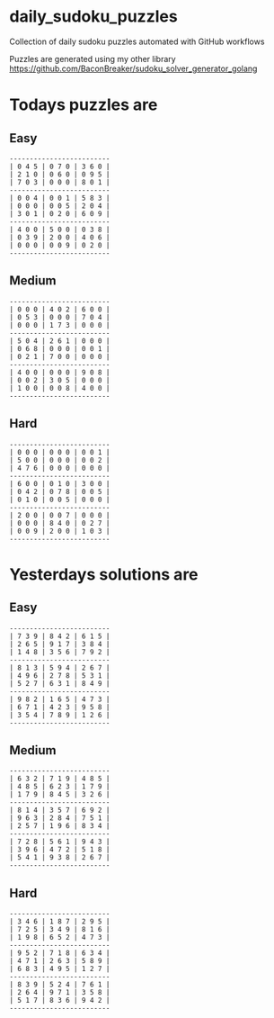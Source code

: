 
# daily_sudoku_puzzles 

Collection of daily sudoku puzzles automated with GitHub workflows 

Puzzles are generated using my other library https://github.com/BaconBreaker/sudoku_solver_generator_golang 
 

# Todays puzzles are 

## Easy 

```
-------------------------
| 0 4 5 | 0 7 0 | 3 6 0 | 
| 2 1 0 | 0 6 0 | 0 9 5 | 
| 7 0 3 | 0 0 0 | 8 0 1 | 
-------------------------
| 0 0 4 | 0 0 1 | 5 8 3 | 
| 0 0 0 | 0 0 5 | 2 0 4 | 
| 3 0 1 | 0 2 0 | 6 0 9 | 
-------------------------
| 4 0 0 | 5 0 0 | 0 3 8 | 
| 0 3 9 | 2 0 0 | 4 0 6 | 
| 0 0 0 | 0 0 9 | 0 2 0 | 
-------------------------
```
## Medium 

```
-------------------------
| 0 0 0 | 4 0 2 | 6 0 0 | 
| 0 5 3 | 0 0 0 | 7 0 4 | 
| 0 0 0 | 1 7 3 | 0 0 0 | 
-------------------------
| 5 0 4 | 2 6 1 | 0 0 0 | 
| 0 6 8 | 0 0 0 | 0 0 1 | 
| 0 2 1 | 7 0 0 | 0 0 0 | 
-------------------------
| 4 0 0 | 0 0 0 | 9 0 8 | 
| 0 0 2 | 3 0 5 | 0 0 0 | 
| 1 0 0 | 0 0 8 | 4 0 0 | 
-------------------------
```
## Hard 

```
-------------------------
| 0 0 0 | 0 0 0 | 0 0 1 | 
| 5 0 0 | 0 0 0 | 0 0 2 | 
| 4 7 6 | 0 0 0 | 0 0 0 | 
-------------------------
| 6 0 0 | 0 1 0 | 3 0 0 | 
| 0 4 2 | 0 7 8 | 0 0 5 | 
| 0 1 0 | 0 0 5 | 0 0 0 | 
-------------------------
| 2 0 0 | 0 0 7 | 0 0 0 | 
| 0 0 0 | 8 4 0 | 0 2 7 | 
| 0 0 9 | 2 0 0 | 1 0 3 | 
-------------------------
```
# Yesterdays solutions are 

## Easy 

```
-------------------------
| 7 3 9 | 8 4 2 | 6 1 5 | 
| 2 6 5 | 9 1 7 | 3 8 4 | 
| 1 4 8 | 3 5 6 | 7 9 2 | 
-------------------------
| 8 1 3 | 5 9 4 | 2 6 7 | 
| 4 9 6 | 2 7 8 | 5 3 1 | 
| 5 2 7 | 6 3 1 | 8 4 9 | 
-------------------------
| 9 8 2 | 1 6 5 | 4 7 3 | 
| 6 7 1 | 4 2 3 | 9 5 8 | 
| 3 5 4 | 7 8 9 | 1 2 6 | 
-------------------------
```
## Medium 

```
-------------------------
| 6 3 2 | 7 1 9 | 4 8 5 | 
| 4 8 5 | 6 2 3 | 1 7 9 | 
| 1 7 9 | 8 4 5 | 3 2 6 | 
-------------------------
| 8 1 4 | 3 5 7 | 6 9 2 | 
| 9 6 3 | 2 8 4 | 7 5 1 | 
| 2 5 7 | 1 9 6 | 8 3 4 | 
-------------------------
| 7 2 8 | 5 6 1 | 9 4 3 | 
| 3 9 6 | 4 7 2 | 5 1 8 | 
| 5 4 1 | 9 3 8 | 2 6 7 | 
-------------------------
```
## Hard 

```
-------------------------
| 3 4 6 | 1 8 7 | 2 9 5 | 
| 7 2 5 | 3 4 9 | 8 1 6 | 
| 1 9 8 | 6 5 2 | 4 7 3 | 
-------------------------
| 9 5 2 | 7 1 8 | 6 3 4 | 
| 4 7 1 | 2 6 3 | 5 8 9 | 
| 6 8 3 | 4 9 5 | 1 2 7 | 
-------------------------
| 8 3 9 | 5 2 4 | 7 6 1 | 
| 2 6 4 | 9 7 1 | 3 5 8 | 
| 5 1 7 | 8 3 6 | 9 4 2 | 
-------------------------
```
